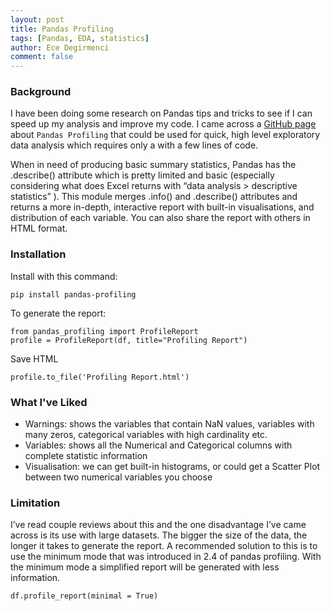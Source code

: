 ```yaml
---
layout: post
title: Pandas Profiling
tags: [Pandas, EDA, statistics]
author: Ece Degirmenci
comment: false
---
```


### Background  

I have been doing some research on Pandas tips and tricks to see if I can speed up my analysis and improve my code. 
I came across a [GitHub page](https://github.com/pandas-profiling/pandas-profiling) about `Pandas Profiling` that could be used for quick, high level exploratory data analysis 
which requires only a with a few lines of code. 

When in need of producing basic summary statistics, Pandas has the .describe() attribute which is pretty limited and basic 
(especially considering what does Excel returns with “data analysis > descriptive statistics” ). 
This module merges .info() and .describe() attributes and returns a more in-depth, interactive report with built-in visualisations, 
and distribution of each variable. You can also share the report with others in HTML format. 

### Installation  

Install with this command: 
```
pip install pandas-profiling
```

To generate the report: 
```
from pandas_profiling import ProfileReport
profile = ProfileReport(df, title="Profiling Report")
```

Save HTML 
```
profile.to_file('Profiling Report.html')
```

### What I've Liked  

* Warnings: shows the variables that contain NaN values, variables with many zeros, categorical variables with high cardinality etc. 
* Variables: shows all the Numerical and Categorical columns with complete statistic information 
* Visualisation: we can get built-in histograms, or could get a Scatter Plot between two numerical variables you choose 

### Limitation

I’ve read couple reviews about this and the one disadvantage I’ve came across is its use with large datasets. 
The bigger the size of the data, the longer it takes to generate the report. A recommended solution to this is to use the minimum mode 
that was introduced in 2.4 of pandas profiling. With the minimum mode a simplified report will be generated with less information. 

```
df.profile_report(minimal = True)
```
